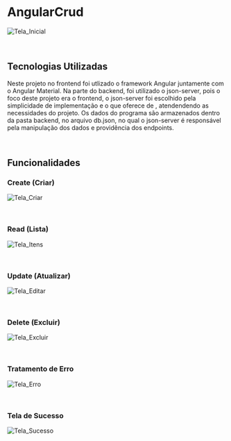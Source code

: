 # AngularCrud
![Tela_Inicial](https://github.com/PedroLorea/AngularCrud/assets/101357140/3bf516bd-064c-42ab-bcbc-5526027c23db)

<br/>

## Tecnologias Utilizadas
Neste projeto no frontend foi utlizado o framework Angular juntamente com o Angular Material. 
Na parte do backend, foi utilizado o json-server, pois o foco deste projeto era o frontend, o json-server foi escolhido pela simplicidade de implementação e o que oferece de , atendendendo as necessidades do projeto.
Os dados do programa são armazenados dentro da pasta backend, no arquivo db.json, no qual o json-server é responsável pela manipulação dos dados e providência dos endpoints.

<br/>

## Funcionalidades

### Create (Criar)
![Tela_Criar](https://github.com/PedroLorea/AngularCrud/assets/101357140/ec4d6a7a-91df-41b9-b8c6-3c7bbe63826a)

<br/>

### Read (Lista)
![Tela_Itens](https://github.com/PedroLorea/AngularCrud/assets/101357140/f292b35f-7d75-4c9b-9377-f435794d390a)

<br/>

### Update (Atualizar)
![Tela_Editar](https://github.com/PedroLorea/AngularCrud/assets/101357140/a8a71f50-f12a-4507-be8a-09f40b4582ba)

<br/>

### Delete (Excluir)
![Tela_Excluir](https://github.com/PedroLorea/AngularCrud/assets/101357140/0890b019-45c7-45df-a248-9ef1f2519647)

<br/>

### Tratamento de Erro
![Tela_Erro](https://github.com/PedroLorea/AngularCrud/assets/101357140/aa2d7174-a4fb-4fca-bce9-93aa6f695d55)

<br/>

### Tela de Sucesso
![Tela_Sucesso](https://github.com/PedroLorea/AngularCrud/assets/101357140/7337378f-311b-4fe5-bc96-6efcd1fcb6f7)




